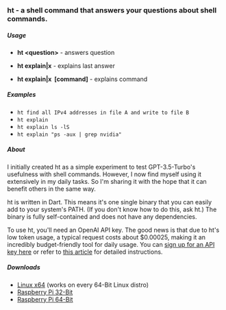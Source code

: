 ### ht - a shell command that answers your questions about shell commands.

##### Usage

- **ht &lt;question>** - answers question

- **ht explain|x** - explains last answer

- **ht explain|x &nbsp;[command]** - explains command

##### Examples

- `ht find all IPv4 addresses in file A and write to file B`
- `ht explain`
- `ht explain ls -lS`
- `ht explain "ps -aux | grep nvidia"`

##### About

I initially created ht as a simple experiment to test GPT-3.5-Turbo's usefulness with shell commands. However, I now find myself using it extensively in my daily tasks. So I'm sharing it with the hope that it can benefit others in the same way.

ht is written in Dart. This means it's one single binary that you can easily add to your system's PATH. (If you don't know how to do this, ask ht.) The binary is fully self-contained and does not have any dependencies.

To use ht, you'll need an OpenAI API key. The good news is that due to ht's low token usage, a typical request costs about $0.00025, making it an incredibly budget-friendly tool for daily usage. You can [sign up for an API key here](https://platform.openai.com/signup) or refer to [this article](https://www.howtogeek.com/885918/how-to-get-an-openai-api-key) for detailed instructions.

##### Downloads

- [Linux x64](download-link-for-Linux-x64) (works on every 64-Bit Linux distro)
- [Raspberry Pi 32-Bit](download-link-for-Raspberry-Pi-32-Bit)
- [Raspberry Pi 64-Bit](download-link-for-Raspberry-Pi-64-Bit)